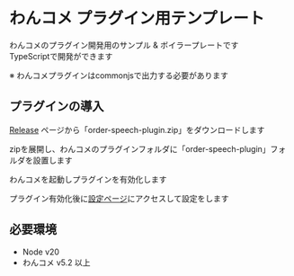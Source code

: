 # わんコメ プラグイン用テンプレート

わんコメのプラグイン開発用のサンプル & ボイラープレートです  
TypeScriptで開発ができます  

※ わんコメプラグインはcommonjsで出力する必要があります

## プラグインの導入

[Release](https://github.com/OneComme/OneCommeOrderSpeechPlugin/releases) ページから「order-speech-plugin.zip」をダウンロードします

zipを展開し、わんコメのプラグインフォルダに「order-speech-plugin」フォルダを設置します

わんコメを起動しプラグインを有効化します

プラグイン有効化後に[設定ページ](http://localhost:11180/plugins/com.onecomme.order-speech-extender/index.html)にアクセスして設定をします

## 必要環境

- Node v20
- わんコメ v5.2 以上
